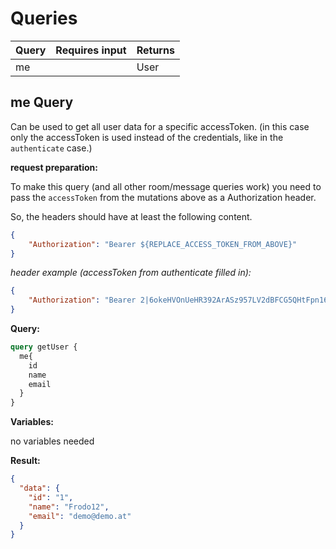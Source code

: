 
# Queries

| Query | Requires input | Returns |
| ------  | ----- | ----- |
| me |  | User |


## me Query

Can be used to get all user data for a specific accessToken.
(in this case only the accessToken is used instead of the credentials, like in the `authenticate` case.)


**request preparation:**

To make this query (and all other room/message queries work) you need to pass the `accessToken` from the mutations above as a Authorization header.

So, the headers should have at least the following content.
```json
{
    "Authorization": "Bearer ${REPLACE_ACCESS_TOKEN_FROM_ABOVE}"
}
```

_header example (accessToken from authenticate filled in):_
```json
{
    "Authorization": "Bearer 2|6okeHVOnUeHR392ArASz957LV2dBFCG5QHtFpn16"
}
```


**Query:**
```graphql
query getUser {
  me{
    id
    name
    email
  }
}
```

**Variables:**

no variables needed


**Result:**
```json
{
  "data": {
    "id": "1",
    "name": "Frodo12",
    "email": "demo@demo.at"
  }
}
```
